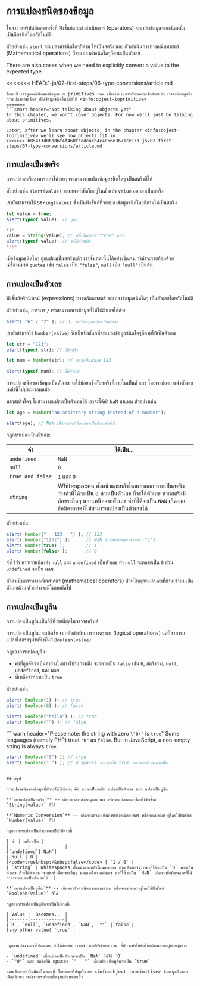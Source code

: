 # การแปลงชนิดของข้อมูล

ในจาวาสคริปต์มีหลายครั้งที่ ฟังชั่นก์และตัวดำเนินการ (operators) จะแปลงข้อมูลจากชนิดหนึ่ง เป็นอีกชนิดโดยอัตโนมัติ

ตัวอย่างเช่น `alert` จะแปลงค่าชนิดใดๆก็ตาม ให้เป็นสตริง และ ตัวดำเนินการทางคณิตศาสตร์ (Mathematical operations) ก็จะแปลงค่าชนิดใดๆก็ตามเป็นตัวเลข

There are also cases when we need to explicitly convert a value to the expected type.

<<<<<<< HEAD:1-js/02-first-steps/06-type-conversions/article.md
```smart header="เรายังไม่พูดถึงออบเจ็กต์"
ในบทนี้ เราพูดแค่ชนิดของข้อมูลแบบ primitives ก่อน เมื่อเราผ่านการเรียนออบเจ็กต์มาแล้ว เราจะค่อยพูดถึงการแปลงออบเจ็กต์ เป็นข้อมูลชนิดอื่นๆต่อไป <info:object-toprimitive>
=======
```smart header="Not talking about objects yet"
In this chapter, we won't cover objects. For now we'll just be talking about primitives.

Later, after we learn about objects, in the chapter <info:object-toprimitive> we'll see how objects fit in.
>>>>>>> b85413d0bdd6f4f468fcadeacb4c4056e3671ce1:1-js/02-first-steps/07-type-conversions/article.md
```

## การแปลงเป็นสตริง

การแปลงสตริงสามารถทำได้ง่ายๆ เราสามารถแปลงข้อมูลชนิดใดๆ เป็นสตริงก็ได้

ตัวอย่างเช่น `alert(value)` จะแสดงค่าที่เก็บอยู่ในตัวแปร `value` ออกมาเป็นสตริง

เรายังสามารถใช้ `String(value)` ซึ่งเป็นฟังชั่นก์ที่จะแปลงข้อมูลชนิดใดๆก็ตามให้เป็นสตริง

```js run
let value = true;
alert(typeof value); // บูลีน

*!*
value = String(value); // ทีนี้เป็นสตริง "true" แล้ว
alert(typeof value); // จะได้ว่าสตริง
*/!*
```

เมื่อข้อมูลชนิดใดๆ ถูกแปลงเป็นสตริงแล้ว เราสังเกตเห็นได้อย่างชัดเจน ว่าค่าจะรายล้อมด้วยเครื่องหมาย `quotes` เช่น `false` เป็น `"false"`, `null` เป็น `"null"` เป็นต้น

## การแปลงเป็นตัวเลข

ฟังชั่นก์หรือนิพจน์ (expressions) ทางคณิตศาสตร์ จะแปลงข้อมูลชนิดใดๆ เป็นตัวเลขโดยอัตโนมัติ 

ตัวอย่างเช่น, การหาร `/` เราสามารถหารข้อมูลที่ไม่ใช่ตัวเลขได้ด้วย

```js run
alert( "6" / "2" ); // 3, สตริงจะถูกแปลงเป็นตัวเลข
```

เรายังสามาถใช้ `Number(value)` ซึ่งเป็นฟังชั่นก์ที่จะแปลงข้อมูลชนิดใดๆก็ตามให้เป็นตัวเลข

```js run
let str = "123";
alert(typeof str); // ได้สตริง

let num = Number(str); // กลายเป็นตัวเลข 123

alert(typeof num); // ได้ตัวเลข
```

การแปลงชนิดของข้อมูลเป็นตัวเลข จะใช้บ่อยครั้งกับสตริงที่ภายในเป็นตัวเลข โดยเราต้องการนำตัวเลขเหล่านี้ไปประมวลผลต่อ

หากสตริงใดๆ ไม่สามารถแปลงเป็นตัวเลขได้ เราจะได้ค่า `NaN` มาแทน ตัวอย่างเช่น

```js run
let age = Number("an arbitrary string instead of a number");

alert(age); // NaN เป็นผลลัพธ์เมื่อแปลงเป็นตัวเลขไม่ได้
```

กฎการแปลงเป็นตัวเลข:

| ค่า |  ได้เป็น... |
|-------|-------------|
|`undefined`|`NaN`|
|`null`|`0`|
|<code>true&nbsp;and&nbsp;false</code> | `1` และ `0` |
| `string` | Whitespaces ทั้งหน้าและหลังโดนเอาออก หากเป็นสตริงว่างค่าที่ได้จะเป็น `0` หากเป็นตัวเลข ก็จะได้ตัวเลข หากสตริงมีอักขระอื่นๆ นอกเหนือจากตัวเลข ค่าที่ได้จะเป็น `NaN` เกิดจากข้อผิดพลาดที่ไม่สามารถแปลงเป็นตัวเลขได้ |

ตัวอย่างเช่น:

```js run
alert( Number("   123   ") ); // 123
alert( Number("123z") );      // NaN (เกิดข้อผิดพลาดจากตัว "z")
alert( Number(true) );        // 1
alert( Number(false) );       // 0
```

จำไว้ว่า หากเราแปลงค่า `null` และ `undefined` เป็นตัวเลข ค่า `null` จะกลายเป็น `0` ส่วน `undefined` จะเป็น `NaN`

ตัวดำเนินการทางคณิตศาสตร์ (mathematical operators) ส่วนใหญ่จะแปลงค่าที่ผ่านเข้ามา เป็นตัวเลขด้วย ตัวอย่างจะมีในบทถัดไป

## การแปลงเป็นบูลีน

การแปลงเป็นบูลีนเป็นวิธีที่ง่ายที่สุดในจาวาสคริปต์

การแปลงเป็นบูลีน จะเกิดขึ้นจาก ตัวดำเนินการทางตรรกะ (logical operations) แต่ก็สามารถแปลงได้ตรงๆผ่านฟังชั่นก์ `Boolean(value)`

กฎของการแปลงบูลีน:

- ค่าที่ถูกจัดว่าเป็นค่าว่างในทางโปรแกรมมิ่ง จะกลายเป็น `false` เช่น `0`, สตริงว่าง, `null`, `undefined`, และ `NaN`
- ที่เหลือจะกลายเป็น `true`

ตัวอย่างเช่น

```js run
alert( Boolean(1) ); // true
alert( Boolean(0) ); // false

alert( Boolean("hello") ); // true
alert( Boolean("") ); // false
```

````warn header="Please note: the string with zero `\"0\"` is `true`"
Some languages (namely PHP) treat `"0"` as `false`. But in JavaScript, a non-empty string is always `true`.

```js run
alert( Boolean("0") ); // true
alert( Boolean(" ") ); // มี spaces จะแปลงได้ true ยกเว้นสตริงว่างเท่านั้น
```
````

## สรุป

การแปลงชนิดของข้อมูลที่มักจะได้ใช้บ่อยๆ คือ แปลงเป็นสตริง แปลงเป็นตัวเลข และ แปลงเป็นบูลีน

**`การแปลงเป็นสตริง`** -- เกิดจากการส่งข้อมูลออกมา หรือจะแปลงตรงๆโดยใช้ฟังชั่นก์ `String(value)` ก็ได้

**`Numeric Conversion`** -- เกิดจากตัวดำเนินการทางคณิตศาสตร์ หรือจะแปลงตรงๆโดยใช้ฟังชั่นก์ `Number(value)` ก็ได้

กฎของการแปลงเป็นตัวเลขจะเป็นไปตามนี้

| ค่า | แปลงเป็น |
|-------|-------------|
|`undefined`|`NaN`|
|`null`|`0`|
|<code>true&nbsp;/&nbsp;false</code> | `1 / 0` |
| `string` | Whitespaces ทั้งหน้าและหลังโดนเอาออก หากเป็นสตริงว่างค่าที่ได้จะเป็น `0` หากเป็นตัวเลข ก็จะได้ตัวเลข หากสตริงมีอักขระอื่นๆ นอกเหนือจากตัวเลข ค่าที่ได้จะเป็น `NaN` เกิดจากข้อผิดพลาดที่ไม่สามารถแปลงเป็นตัวเลขได้  |

**`การแปลงเป็นบูลีน`** -- เกิดจากตัวดำเนินการทางตรรกะ หรือจะแปลงตรงๆโดยใช้ฟังชั่นก์ `Boolean(value)` ก็ได้

กฎของการแปลงเป็นบูลีนจะเป็นไปตามนี้

| Value |  Becomes... |
|-------|-------------|
|`0`, `null`, `undefined`, `NaN`, `""` |`false`|
|any other value| `true` |


กฎการแปลงจะตรงไปตรงมา ทำให้ง่ายต่อการจดจำ แต่ก็ยังมีข้อยกเว้น ที่มักจะทำให้มือใหม่ผิดพลาดอยู่บ่อยๆอย่าง

- `undefined` เมื่อแปลงเป็นตัวเลขจะเป็น `NaN` ไม่ใช่ `0`
- `"0"` และ สตริงที่มี spaces `"   "` เมื่อแปลงเป็นบูลีนจะเป็น `true`

ออบเจ็กต์จะยังไม่มีบทในตอนนี้ โดยจะยกไปพูดในบท <info:object-toprimitive> ซึ่งจะพูดถึงออบเจ็กต์ล้วนๆ หลังจากเราเรียนพื้นฐานกันหมดแล้ว
